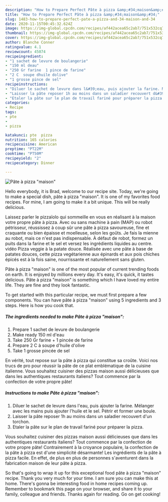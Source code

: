 ```yaml
---
description: "How to Prepare Perfect Pâte à pizza &amp;#34;maison&amp;#34;"
title: "How to Prepare Perfect Pâte à pizza &amp;#34;maison&amp;#34;"
slug: 1483-how-to-prepare-perfect-pate-a-pizza-and-34-maison-and-34
date: 2020-11-15T00:45:32.624Z
image: https://img-global.cpcdn.com/recipes/af442acea65c2ab7/751x532cq70/pate-a-pizza-maison-photo-principale-de-la-recette.jpg
thumbnail: https://img-global.cpcdn.com/recipes/af442acea65c2ab7/751x532cq70/pate-a-pizza-maison-photo-principale-de-la-recette.jpg
cover: https://img-global.cpcdn.com/recipes/af442acea65c2ab7/751x532cq70/pate-a-pizza-maison-photo-principale-de-la-recette.jpg
author: Blanche Conner
ratingvalue: 4.1
reviewcount: 45074
recipeingredient:
- "1 sachet de levure de boulangerie"
- "150 ml deau"
- "250 Gr farine  1 pince de farine"
- "2 C  soupe dhuile dolive"
- "1 grosse pince de sel"
recipeinstructions:
- "Diluer le sachet de levure dans l&#39;eau, puis ajouter la farine. Mélanger avec les mains puis ajouter l&#39;huile et le sel. Pétrir et former une boule."
- "Laisser la pâte reposer 1h au moins dans un saladier recouvert d&#39;un torchon."
- "Etaler la pâte sur le plan de travail fariné pour préparer la pizza."
categories:
- Recipe
tags:
- pte
- 
- pizza

katakunci: pte  pizza 
nutrition: 165 calories
recipecuisine: American
preptime: "PT22M"
cooktime: "PT50M"
recipeyield: "2"
recipecategory: Dinner

---
```



![Pâte à pizza &#34;maison&#34;](https://img-global.cpcdn.com/recipes/af442acea65c2ab7/751x532cq70/pate-a-pizza-maison-photo-principale-de-la-recette.jpg)

Hello everybody, it is Brad, welcome to our recipe site. Today, we're going to make a special dish, pâte à pizza &#34;maison&#34;. It is one of my favorites food recipes. For mine, I am going to make it a bit unique. This will be really delicious.

Laissez parler le pizzaïolo qui sommeille en vous en réalisant à la maison votre propre pâte à pizza. Avec ou sans machine à pain (MAP) ou robot pétrisseur, réussissez à coup sûr une pâte à pizza savoureuse, fine et craquante ou bien épaisse et moelleuse, selon les goûts. Je fais la mienne au robot, mais ce n&#39;est pas indispensable. À défaut de robot, formez un puits dans la farine et le sel et versez les ingrédients liquides au centre. vidéo Pizza veggie à la patate douce. Réalisée avec une pâte à base de patates douces, cette pizza vegétarienne aux épinards et aux pois chiches épicés est à la fois saine, nourrissante et naturellement sans gluten.

Pâte à pizza &#34;maison&#34; is one of the most popular of current trending foods on earth. It is enjoyed by millions every day. It's easy, it's quick, it tastes delicious. Pâte à pizza &#34;maison&#34; is something which I have loved my entire life. They are fine and they look fantastic.


To get started with this particular recipe, we must first prepare a few components. You can have pâte à pizza &#34;maison&#34; using 5 ingredients and 3 steps. Here is how you cook that.

<!--inarticleads1-->

##### The ingredients needed to make Pâte à pizza &#34;maison&#34;:

1. Prepare 1 sachet de levure de boulangerie
1. Make ready 150 ml d&#39;eau
1. Take 250 Gr farine + 1 pincée de farine
1. Prepare 2 C à soupe d&#39;huile d&#39;olive
1. Take 1 grosse pincée de sel


En vérité, tout repose sur la pâte à pizza qui constitue sa croûte. Voici nos trucs de pro pour réussir la pâte de ce plat emblématique de la cuisine italienne. Vous souhaitez cuisiner des pizzas maison aussi délicieuses que dans les authentiques restaurants italiens? Tout commence par la confection de votre propre pâte! 

<!--inarticleads2-->

##### Instructions to make Pâte à pizza &#34;maison&#34;:

1. Diluer le sachet de levure dans l&#39;eau, puis ajouter la farine. Mélanger avec les mains puis ajouter l&#39;huile et le sel. Pétrir et former une boule.
1. Laisser la pâte reposer 1h au moins dans un saladier recouvert d&#39;un torchon.
1. Etaler la pâte sur le plan de travail fariné pour préparer la pizza.


Vous souhaitez cuisiner des pizzas maison aussi délicieuses que dans les authentiques restaurants italiens? Tout commence par la confection de votre propre pâte! Contrairement à la croyance populaire, la confection de la pâte à pizza est d&#39;une simplicité désarmante! Les ingrédients de la pâte à pizza facile. En effet, de plus en plus de personnes s&#39;aventurent dans la fabrication maison de leur pâte à pizza. 

So that's going to wrap it up for this exceptional food pâte à pizza &#34;maison&#34; recipe. Thank you very much for your time. I am sure you can make this at home. There's gonna be interesting food in home recipes coming up. Remember to bookmark this page on your browser, and share it to your family, colleague and friends. Thanks again for reading. Go on get cooking!

